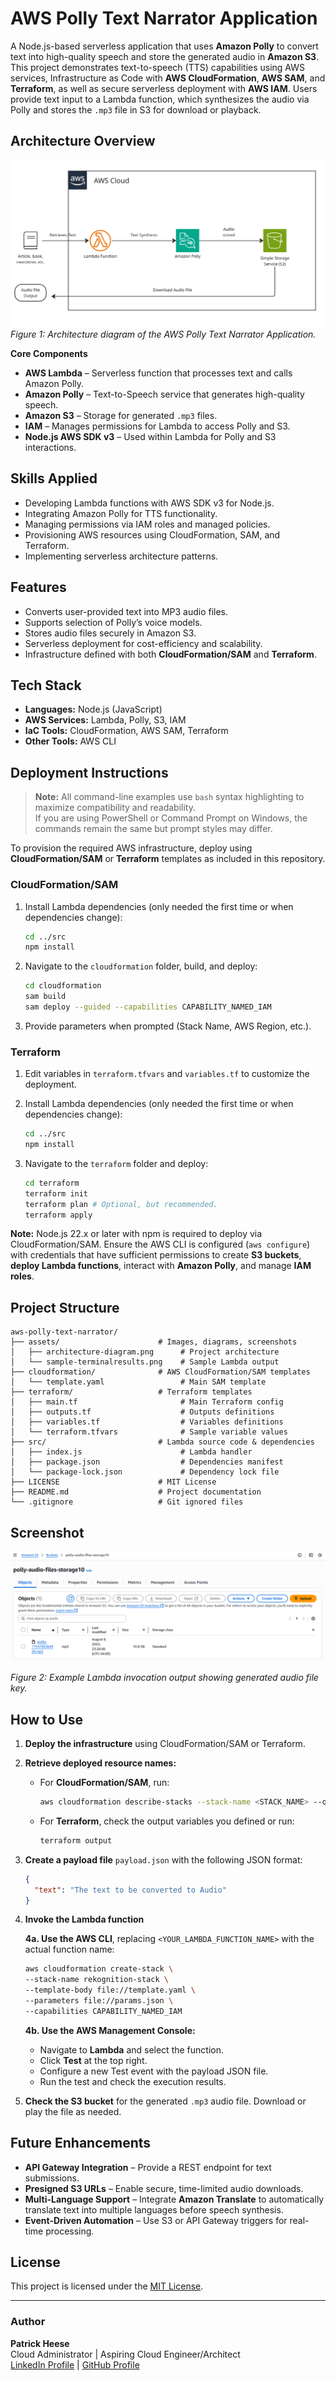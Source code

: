 # AWS Polly Text Narrator Application
A Node.js-based serverless application that uses **Amazon Polly** to convert text into high-quality speech and store the generated audio in **Amazon S3**. This project demonstrates text-to-speech (TTS) capabilities using AWS services, Infrastructure as Code with **AWS CloudFormation**, **AWS SAM**, and **Terraform**, as well as secure serverless deployment with **AWS IAM**. Users provide text input to a Lambda function, which synthesizes the audio via Polly and stores the `.mp3` file in S3 for download or playback.

## Architecture Overview
![Architecture Diagram](assets/architecture-diagram.png)  
*Figure 1: Architecture diagram of the AWS Polly Text Narrator Application.*

**Core Components**  
- **AWS Lambda** – Serverless function that processes text and calls Amazon Polly.  
- **Amazon Polly** – Text-to-Speech service that generates high-quality speech.  
- **Amazon S3** – Storage for generated `.mp3` files.  
- **IAM** – Manages permissions for Lambda to access Polly and S3.  
- **Node.js AWS SDK v3** – Used within Lambda for Polly and S3 interactions.

## Skills Applied
- Developing Lambda functions with AWS SDK v3 for Node.js.  
- Integrating Amazon Polly for TTS functionality.  
- Managing permissions via IAM roles and managed policies.  
- Provisioning AWS resources using CloudFormation, SAM, and Terraform.  
- Implementing serverless architecture patterns.

## Features
- Converts user-provided text into MP3 audio files.  
- Supports selection of Polly’s voice models.
- Stores audio files securely in Amazon S3.  
- Serverless deployment for cost-efficiency and scalability.  
- Infrastructure defined with both **CloudFormation/SAM** and **Terraform**.

## Tech Stack
- **Languages:** Node.js (JavaScript)  
- **AWS Services:** Lambda, Polly, S3, IAM  
- **IaC Tools:** CloudFormation, AWS SAM, Terraform  
- **Other Tools:** AWS CLI

## Deployment Instructions
> **Note:** All command-line examples use `bash` syntax highlighting to maximize compatibility and readability.  
> If you are using PowerShell or Command Prompt on Windows, the commands remain the same but prompt styles may differ.

To provision the required AWS infrastructure, deploy using **CloudFormation/SAM** or **Terraform** templates as included in this repository.

### **CloudFormation/SAM**
1. Install Lambda dependencies (only needed the first time or when dependencies change):
   ```bash
   cd ../src
   npm install
   ```
   
2. Navigate to the `cloudformation` folder, build, and deploy:
   ```bash
   cd cloudformation
   sam build
   sam deploy --guided --capabilities CAPABILITY_NAMED_IAM
   ```

3. Provide parameters when prompted (Stack Name, AWS Region, etc.).

### **Terraform**
1. Edit variables in `terraform.tfvars` and `variables.tf` to customize the deployment.

2. Install Lambda dependencies (only needed the first time or when dependencies change):
   ```bash
   cd ../src
   npm install
   ```
   
3. Navigate to the `terraform` folder and deploy:
   ```bash
   cd terraform
   terraform init
   terraform plan # Optional, but recommended.
   terraform apply
   ```

**Note:** Node.js 22.x or later with npm is required to deploy via CloudFormation/SAM. Ensure the AWS CLI is configured (`aws configure`) with credentials that have sufficient permissions to create **S3 buckets**, **deploy Lambda functions**, interact with **Amazon Polly**, and manage **IAM roles**.

## Project Structure
```plaintext
aws-polly-text-narrator/
├── assets/                      # Images, diagrams, screenshots
│   ├── architecture-diagram.png      # Project architecture
│   └── sample-terminalresults.png    # Sample Lambda output
├── cloudformation/              # AWS CloudFormation/SAM templates
│   └── template.yaml                 # Main SAM template
├── terraform/                   # Terraform templates
│   ├── main.tf                       # Main Terraform config
│   ├── outputs.tf					  # Outputs definitions
│   ├── variables.tf                  # Variables definitions
│   └── terraform.tfvars              # Sample variable values
├── src/                         # Lambda source code & dependencies
│   ├── index.js                      # Lambda handler
│   ├── package.json                  # Dependencies manifest
│   └── package-lock.json             # Dependency lock file
├── LICENSE                      # MIT License
├── README.md                    # Project documentation
└── .gitignore                   # Git ignored files
```

## Screenshot
![Labeled Output](assets/sample-terminalresults.png)

*Figure 2: Example Lambda invocation output showing generated audio file key.*

## How to Use

1. **Deploy the infrastructure** using CloudFormation/SAM or Terraform.

2. **Retrieve deployed resource names:**
   - For **CloudFormation/SAM**, run:
     ```bash
     aws cloudformation describe-stacks --stack-name <STACK_NAME> --query "Stacks[0].Outputs"
     ```
   - For **Terraform**, check the output variables you defined or run:
     ```bash
     terraform output
     ```

3. **Create a payload file** `payload.json` with the following JSON format:
   ```json
   {
     "text": "The text to be converted to Audio"
   }
   ```

4. **Invoke the Lambda function**  

   **4a. Use the AWS CLI**, replacing `<YOUR_LAMBDA_FUNCTION_NAME>` with the actual function name:  

     ```bash
     aws cloudformation create-stack \
     --stack-name rekognition-stack \
     --template-body file://template.yaml \
     --parameters file://params.json \
     --capabilities CAPABILITY_NAMED_IAM
     ```

   **4b. Use the AWS Management Console:**
   - Navigate to **Lambda** and select the function.  
   - Click **Test** at the top right.  
   - Configure a new Test event with the payload JSON file.  
   - Run the test and check the execution results.  

5. **Check the S3 bucket** for the generated `.mp3` audio file. Download or play the file as needed.

## Future Enhancements
- **API Gateway Integration** – Provide a REST endpoint for text submissions.
- **Presigned S3 URLs** – Enable secure, time-limited audio downloads.
- **Multi-Language Support** – Integrate **Amazon Translate** to automatically translate text into multiple languages before speech synthesis.
- **Event-Driven Automation** – Use S3 or API Gateway triggers for real-time processing.

## License
This project is licensed under the [MIT License](LICENSE).

---

### Author
**Patrick Heese**  
Cloud Administrator | Aspiring Cloud Engineer/Architect  
[LinkedIn Profile](https://www.linkedin.com/in/patrick-heese/) | [GitHub Profile](https://github.com/patrick-heese)
